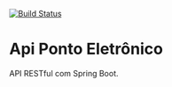 [![Build Status](https://travis-ci.org/dariosantosbsb/ApiPontoEletronico.svg?branch=master)](https://travis-ci.org/dariosantosbsb/ApiPontoEletronico)

# Api Ponto Eletrônico
API RESTful com Spring Boot.

